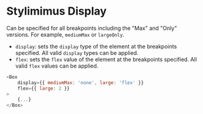 # Stylimimus Display

Can be specified for all breakpoints including the "Max" and "Only" versions. For example, `mediumMax` or `largeOnly`.
- `display`: sets the `display` type of the element at the breakpoints specified. All valid `display` types can be applied. 
- `flex`: sets the `flex` value of the element at the breakpoints specified. All valid `flex` values can be applied. 

```js
<Box
    display={{ mediumMax: 'none', large: 'flex' }}
    flex={{ large: 2 }}
>
    {...}
</Box>
```

<!-- STORY -->
